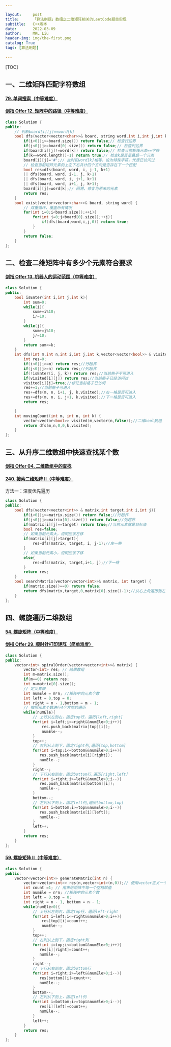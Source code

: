 ```yaml
---

layout:     post
title:      「算法刷题」数组之二维矩阵相关的LeetCode题目实现
subtitle:   C++版本
date:       2022-03-09
author:     MRL Liu
header-img: img/the-first.png
catalog: True
tags: [算法刷题]
   
---
```


[TOC]

##  一、二维矩阵匹配字符数组

#### [79. 单词搜索（中等难度）](https://leetcode-cn.com/problems/word-search/)

#### [剑指 Offer 12. 矩阵中的路径（中等难度）](https://leetcode-cn.com/problems/ju-zhen-zhong-de-lu-jing-lcof/)

```c++
class Solution {
public:
    // 判断board[i][j]==word[k]
    bool dfs(vector<vector<char>>& board, string word,int i,int j,int k){
        if(i<0||i>=board.size()) return false;// 检查行边界
        if(j<0||j>=board[0].size()) return false;// 检查列边界
        if(board[i][j]!=word[k]) return false;// 检查当前矩阵元素==字符
        if(k==word.length()-1) return true;// 检查k是否是最后一个元素
        board[i][j]='#';// 此时和word[k]相等，设为特殊字符，代表已访问过
        // 检查当前矩阵元素的上左下右共计四个方向是否存在下一个匹配
        bool res=dfs(board, word, i, j-1, k+1)
        || dfs(board, word, i-1, j, k+1)
        || dfs(board, word, i, j+1, k+1)
        || dfs(board, word, i+1, j, k+1);
        board[i][j]=word[k];// 回溯，修复为原来的元素
        return res;
    }
    bool exist(vector<vector<char>>& board, string word) {
        // 双重循环，覆盖所有情况
        for(int i=0;i<board.size();++i){
            for(int j=0;j<board[0].size();++j){
                if(dfs(board,word,i,j,0)) return true;
            }
        }
        return false;
    }
};
```

## 二、检查二维矩阵中有多少个元素符合要求

#### [剑指 Offer 13. 机器人的运动范围（中等难度）](https://leetcode-cn.com/problems/ji-qi-ren-de-yun-dong-fan-wei-lcof/)

```c++
class Solution {
public:
    bool isEnter(int i,int j,int k){
        int sum=0;
        while(i){
            sum+=i%10;
            i/=10;
        }
        while(j){
            sum+=j%10;
            j/=10;
        }
        return sum<=k;
    }
    int dfs(int m,int n,int i,int j,int k,vector<vector<bool>> & visited){
        int res=0;
        if(i<0||i>=m) return res;//行超界
        if(j<0||j>=n) return res;//列超界
        if(!isEnter(i, j, k)) return res;//当前格子不可进入
        if(visited[i][j]) return res;//当前格子已经访问过
        visited[i][j]=true;//标记当前格子已访问
        res+=1;//当前格子可进入
        res+=dfs(m, n, i+1, j, k,visited);//右一格是否可进入
        res+=dfs(m, n, i, j+1, k,visited);//下一格是否可进入
        return res;

    }
    int movingCount(int m, int n, int k) {
        vector<vector<bool>> visited(m,vector(n,false));//二维bool数组
        return dfs(m,n,0,0,k,visited);
    }
};
```

## 三、从升序二维数组中快速查找某个数

#### [剑指 Offer 04. 二维数组中的查找](https://leetcode-cn.com/problems/er-wei-shu-zu-zhong-de-cha-zhao-lcof/)

#### [240. 搜索二维矩阵 II（中等难度）](https://leetcode-cn.com/problems/search-a-2d-matrix-ii/)

方法一：深度优先遍历

```C++
class Solution {
public:
    bool dfs(vector<vector<int>> & matrix,int target,int i,int j){
        if(i<0||i>=matrix.size()) return false;//行超界
        if(j<0||j>=matrix[0].size()) return false;//列超界
        if(matrix[i][j]==target) return true;//当前元素就是目标值
        bool res=false;
        // 如果当前元素大，说明应该左移
        if(matrix[i][j]>target){
            res=dfs(matrix, target, i, j-1);//左一格
        }
        // 如果当前元素小，说明应该下移
        else{
            res=dfs(matrix, target,i+1, j);//下一格
        }
        return res;
    }
    bool searchMatrix(vector<vector<int>>& matrix, int target) {
        if(matrix.size()==0) return false;
        return dfs(matrix,target,0,matrix[0].size()-1);//从右上角遍历到左下角
    }
};
```

## 四、螺旋遍历二维数组

#### [54. 螺旋矩阵（中等难度）](https://leetcode-cn.com/problems/spiral-matrix/)

#### [剑指 Offer 29. 顺时针打印矩阵（简单难度）](https://leetcode-cn.com/problems/shun-shi-zhen-da-yin-ju-zhen-lcof/)

```c++
class Solution {
public:
    vector<int> spiralOrder(vector<vector<int>>& matrix) {
        vector<int> res; // 结果数组
        int m=matrix.size();
        if(m==0) return res;
        int n=matrix[0].size();
        // 定义界限
        int numEle = m*n; //矩阵中的元素个数
        int left = 0,top = 0;
        int right = n - 1,bottom = m - 1;
        // 按照元素个数进行4个方向的遍历
        while(numEle){
            // 上行从左到右，固定top行，遍历[left,right]
            for(int i=left;i<=right&&numEle>0;i++){
                res.push_back(matrix[top][i]);
                numEle--;
            }
            top++;
            // 右列从上到下，固定right列,遍历[top,bottom]
            for(int i=top;i<=bottom&&numEle>0;i++){
               res.push_back(matrix[i][right]);
               numEle--;
            } 
            right--;
            // 下行从右到左，固定bottom行,遍历[right,left]
            for(int i=right;i>=left&&numEle>0;i--){
               res.push_back(matrix[bottom][i]);
               numEle--;
            } 
            bottom--;
            // 左列从下到上，固定left列,遍历[bottom,top]
            for(int i=bottom;i>=top&&numEle>0;i--){
               res.push_back(matrix[i][left]);
               numEle--;
            } 
            left++;
        }
        return res;
    }
};
```

#### [59. 螺旋矩阵 II（中等难度）](https://leetcode-cn.com/problems/spiral-matrix-ii/)

```C++
class Solution {
public:
    vector<vector<int>> generateMatrix(int n) {
        vector<vector<int>> res(n,vector<int>(n,0));// 使用vector定义一个固定长度的二维数组
        int count =1; // 用来给矩阵中每一个空格赋值
        int numEle = n*n; //矩阵中的元素个数
        int left = 0,top = 0;
        int right = n - 1, bottom = n - 1;
        while(numEle>0){
            // 上行从左到右，固定top行，遍历left-right
            for(int i=left;i<=right&&numEle>0;i++){
                res[top][i]=count++;
                numEle--;
            }
            top++;
            // 右列从上到下，固定right列
            for(int i=top;i<=bottom&&numEle>0;i++){
               res[i][right]=count++;
               numEle--;
            } 
            right--;
            // 下行从右到左，固定bottom行
            for(int i=right;i>=left&&numEle>0;i--){
               res[bottom][i]=count++;
               numEle--;
            } 
            bottom--;
            // 左列从下到上，固定left列
            for(int i=bottom;i>=top&&numEle>0;i--){
               res[i][left]=count++;
               numEle--;
            } 
            left++;
        }
        return res;
    }
};
```

